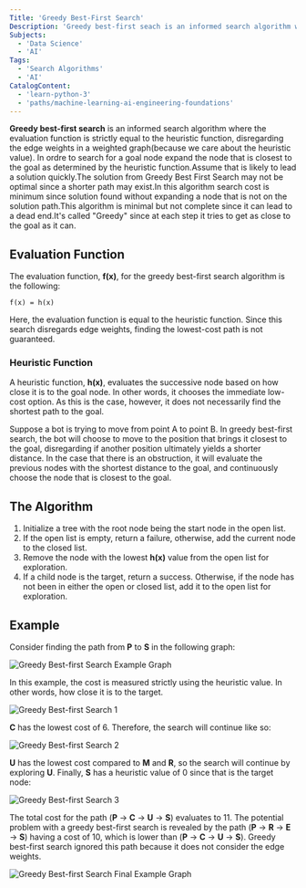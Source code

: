 ```yaml
---
Title: 'Greedy Best-First Search'
Description: 'Greedy best-first seach is an informed search algorithm where the evaluation function is strictly equal to the heuristic function.'
Subjects:
  - 'Data Science'
  - 'AI'
Tags:
  - 'Search Algorithms'
  - 'AI'
CatalogContent:
  - 'learn-python-3'
  - 'paths/machine-learning-ai-engineering-foundations'
---
```


**Greedy best-first search** is an informed search algorithm where the evaluation function is strictly equal to the heuristic function, disregarding the edge weights in a weighted graph(because we care about the heuristic value). In ordre to search for a goal node expand the node that is closest to the goal as determined by the heuristic function.Assume that is likely to lead a solution quickly.The solution from Greedy Best First Search may not be optimal since a shorter path may exist.In this algorithm search cost is minimum since solution found without expanding a node that is not on the solution path.This algorithm is minimal but not complete since it can lead to a dead end.It's called "Greedy" since at each step it tries to get as close to the goal as it can.

## Evaluation Function

The evaluation function, **f(x)**, for the greedy best-first search algorithm is the following:

```pseudo
f(x) = h(x)
```

Here, the evaluation function is equal to the heuristic function. Since this search disregards edge weights, finding the lowest-cost path is not guaranteed.

### Heuristic Function

A heuristic function, **h(x)**, evaluates the successive node based on how close it is to the goal node. In other words, it chooses the immediate low-cost option. As this is the case, however, it does not necessarily find the shortest path to the goal.

Suppose a bot is trying to move from point A to point B. In greedy best-first search, the bot will choose to move to the position that brings it closest to the goal, disregarding if another position ultimately yields a shorter distance. In the case that there is an obstruction, it will evaluate the previous nodes with the shortest distance to the goal, and continuously choose the node that is closest to the goal.

## The Algorithm

1. Initialize a tree with the root node being the start node in the open list.
2. If the open list is empty, return a failure, otherwise, add the current node to the closed list.
3. Remove the node with the lowest **h(x)** value from the open list for exploration.
4. If a child node is the target, return a success. Otherwise, if the node has not been in either the open or closed list, add it to the open list for exploration.

## Example

Consider finding the path from **P** to **S** in the following graph:

![Greedy Best-first Search Example Graph](https://raw.githubusercontent.com/Codecademy/docs/main/media/greedy-best-first-search-example-graph.png)

In this example, the cost is measured strictly using the heuristic value. In other words, how close it is to the target.

![Greedy Best-first Search 1](https://raw.githubusercontent.com/Codecademy/docs/main/media/greedy-best-first-search-tree-1.png)

**C** has the lowest cost of 6. Therefore, the search will continue like so:

![Greedy Best-first Search 2](https://raw.githubusercontent.com/Codecademy/docs/main/media/greedy-best-first-search-tree-2.png)

**U** has the lowest cost compared to **M** and **R**, so the search will continue by exploring **U**. Finally, **S** has a heuristic value of 0 since that is the target node:

![Greedy Best-first Search 3](https://raw.githubusercontent.com/Codecademy/docs/main/media/greedy-best-first-search-tree-3.png)

The total cost for the path (**P** -> **C** -> **U** -> **S**) evaluates to 11. The potential problem with a greedy best-first search is revealed by the path (**P** -> **R** -> **E** -> **S**) having a cost of 10, which is lower than (**P** -> **C** -> **U** -> **S**). Greedy best-first search ignored this path because it does not consider the edge weights.

![Greedy Best-first Search Final Example Graph](https://raw.githubusercontent.com/Codecademy/docs/main/media/greedy-best-first-search-final-example-graph.png)
